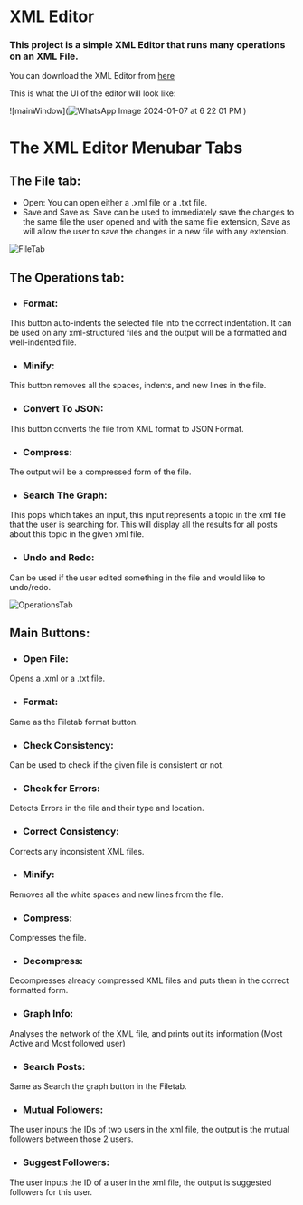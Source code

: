 # XML Editor

### This project is a simple XML Editor that runs many operations on an XML File.

You can download the XML Editor from [here](https://drive.google.com/file/d/1BYXo02YTunAQo-e_ypvv8viLTliNOdQl/view?usp=share_link)

This is what the UI of the editor will look like:

![mainWindow](![WhatsApp Image 2024-01-07 at 6 22 01 PM](https://github.com/AhmedEissaeng/D_S-Project/assets/91396631/dcb3ee47-18a6-4890-88b5-a8484672f9fa)
)


# The XML Editor Menubar Tabs
## The File tab:
* Open: You can open either a .xml file or a .txt file.
* Save and Save as: Save can be used to immediately save the changes to the same file the user opened and with the same file extension, Save as will allow the user to save the changes in a new file with any extension.

![FileTab](imgs./File.jpg)


## The Operations tab:
* ### Format: 
This button auto-indents the selected file into the correct indentation. It can be used on any xml-structured files and the output will be a formatted and well-indented file.
* ### Minify: 
This button removes all the spaces, indents, and new lines in the file.
* ### Convert To JSON: 
This button converts the file from XML format to JSON Format.
* ### Compress: 
The output will be a compressed form of the file.
* ### Search The Graph: 
This pops which takes an input, this input represents a topic in the xml file that the user is searching for. This will display all the results for all posts about this topic in the given xml file.
* ### Undo and Redo: 
Can be used if the user edited something in the file and would like to undo/redo.

![OperationsTab](imgs./Operations.jpg)


## Main Buttons:
* ### Open File: 
Opens a .xml or a .txt file.
* ### Format: 
Same as the Filetab format button.
* ### Check Consistency: 
Can be used to check if the given file is consistent or not.
* ### Check for Errors: 
Detects Errors in the file and their type and location.
* ### Correct Consistency: 
Corrects any inconsistent XML files.
* ### Minify: 
Removes all the white spaces and new lines from the file.
* ### Compress: 
Compresses the file.
* ### Decompress: 
Decompresses already compressed XML files and puts them in the correct formatted form.
* ### Graph Info: 
Analyses the network of the XML file, and prints out its information (Most Active and Most followed user)
* ### Search Posts: 
Same as Search the graph button in the Filetab.
* ### Mutual Followers: 
The user inputs the IDs of two users in the xml file, the output is the mutual followers between those 2 users.
* ### Suggest Followers: 
The user inputs the ID of a user in the xml file, the output is suggested followers for this user.
